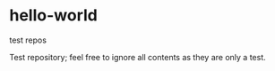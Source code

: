 
# hello-world
test repos

Test repository; feel free to ignore all contents as they are only a test. 

